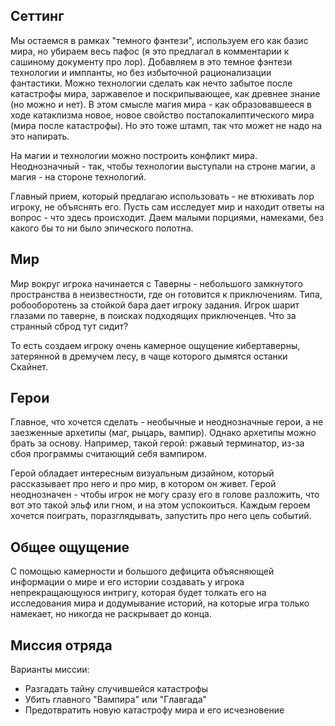 ## Сеттинг

Мы остаемся в рамках "темного фэнтези",  используем его как базис мира, но убираем весь пафос (я это предлагал в комментарии к сашиному документу про лор). Добавляем в это темное фэнтези технологии и импланты, но без избыточной рационализации фантастики. Можно технологии сделать как нечто забытое после катастрофы мира, заржавелое и поскрипывающее, как древнее знание (но можно и нет). В этом смысле магия мира - как образовавшееся в ходе катаклизма новое, новое свойство постапокалиптического мира (мира после катастрофы). Но это тоже штамп, так что может не надо на это напирать.

На магии и технологии можно построить конфликт мира. Неоднозначный - так, чтобы технологии выступали на строне магии, а магия - на стороне технологий.

Главный прием, который предлагаю использовать - не втюхивать лор игроку, не объяснять его. Пусть сам исследует мир и находит ответы на вопрос  - что здесь происходит. Даем малыми порциями, намеками, без какого бы то ни было эпического полотна.


## Мир

Мир вокруг игрока начинается с Таверны - небольшого замкнутого пространства в неизвестности, где он готовится к приключениям. Типа, робооборотень за стойкой бара дает игроку задания. Игрок шарит глазами по таверне, в поисках подходящих приключенцев. Что за странный сброд тут сидит? 

То есть создаем игроку очень камерное ощущение кибертаверны, затерянной в дремучем лесу, в чаще которого дымятся останки Скайнет.


## Герои

Главное, что хочется сделать - необычные и неоднозначные герои, а не заезженные архетипы (маг, рыцарь, вампир). Однако архетипы можно брать за основу. Например, такой герой: ржавый терминатор, из-за сбоя программы считающий себя вампиром. 

Герой обладает интересным визуальным дизайном, который рассказывает про него и про мир, в котором он живет. Герой неоднозначен - чтобы игрок не могу сразу его в голове разложить, что вот это такой эльф или гном, и на этом успокоиться. Каждым героем хочется поиграть, поразглядывать, запустить про него цепь событий.


## Общее ощущение

С помощью камерности и большого дефицита объясняющей информации о мире и его истории создавать у игрока непрекращающуюся интригу, которая будет толкать его на исследования мира и додумывание историй, на которые игра только намекает, но никогда не раскрывает до конца.

## Миссия отряда

Варианты миссии:

- Разгадать тайну случившейся катастрофы
- Убить главного "Вампира" или "Главгада"
- Предотвратить новую катастрофу мира и его исчезновение


